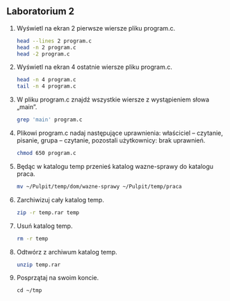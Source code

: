 ## Laboratorium 2

1. Wyświetl na ekran 2 pierwsze wiersze pliku program.c. 
    ```sh
    head --lines 2 program.c
    head -n 2 program.c
    head -2 program.c
    ```

2. Wyświetl na ekran 4 ostatnie wiersze pliku program.c. 
    ```sh
    head -n 4 program.c
    tail -n 4 program.c
    ```

3. W pliku program.c znajdź wszystkie wiersze z wystąpieniem słowa „main”. 
    ```sh
    grep 'main' program.c
    ```

4. Plikowi program.c nadaj następujące uprawnienia: 
właściciel – czytanie, pisanie, grupa – czytanie, pozostali użytkownicy: brak uprawnień.
    ```sh
    chmod 650 program.c
    ```

5. Będąc w katalogu temp przenieś katalog wazne-sprawy do katalogu praca.
    ```sh 
    mv ~/Pulpit/temp/dom/wazne-sprawy ~/Pulpit/temp/praca
    ```

6. Zarchiwizuj cały katalog temp.
    ```sh
    zip -r temp.rar temp
    ```

7. Usuń katalog temp. 
    ```sh
    rm -r temp
    ```
 
8. Odtwórz z archiwum katalog temp.
    ```sh
    unzip temp.rar
    ```
9. Posprzątaj na swoim koncie.
    ```
    cd ~/tmp
    ```

